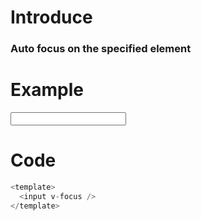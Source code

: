 # Introduce

### Auto focus on the specified element

# Example

<input v-focus />

# Code

```js
<template>
  <input v-focus />
</template>
```
